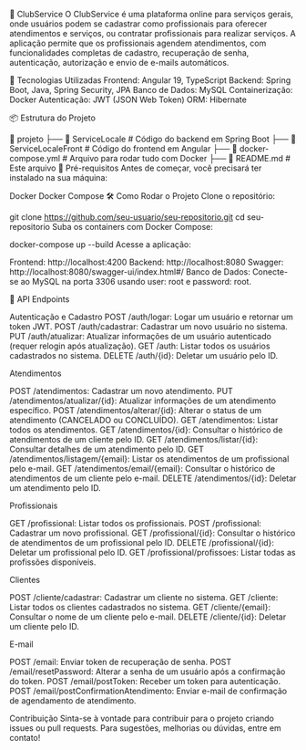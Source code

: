 📌 ClubService
O ClubService é uma plataforma online para serviços gerais, onde usuários podem se cadastrar como profissionais para oferecer atendimentos e serviços, ou contratar profissionais para realizar serviços. A aplicação permite que os profissionais agendem atendimentos, com funcionalidades completas de cadastro, recuperação de senha, autenticação, autorização e envio de e-mails automáticos.

🚀 Tecnologias Utilizadas
Frontend: Angular 19, TypeScript
Backend: Spring Boot, Java, Spring Security, JPA
Banco de Dados: MySQL
Containerização: Docker
Autenticação: JWT (JSON Web Token)
ORM: Hibernate

📦 Estrutura do Projeto

📂 projeto
 ├── 📂 ServiceLocale          # Código do backend em Spring Boot
 ├── 📂 ServiceLocaleFront      # Código do frontend em Angular
 ├── 📜 docker-compose.yml     # Arquivo para rodar tudo com Docker
 ├── 📜 README.md              # Este arquivo
🔧 Pré-requisitos
Antes de começar, você precisará ter instalado na sua máquina:

Docker
Docker Compose
🛠️ Como Rodar o Projeto
Clone o repositório:


git clone https://github.com/seu-usuario/seu-repositorio.git
cd seu-repositorio
Suba os containers com Docker Compose:


docker-compose up --build
Acesse a aplicação:

Frontend: http://localhost:4200
Backend: http://localhost:8080
Swagger: http://localhost:8080/swagger-ui/index.html#/
Banco de Dados: Conecte-se ao MySQL na porta 3306 usando user: root e password: root.

📜 API Endpoints

Autenticação e Cadastro
POST /auth/logar: Logar um usuário e retornar um token JWT.
POST /auth/cadastrar: Cadastrar um novo usuário no sistema.
PUT /auth/atualizar: Atualizar informações de um usuário autenticado (requer relogin após atualização).
GET /auth: Listar todos os usuários cadastrados no sistema.
DELETE /auth/{id}: Deletar um usuário pelo ID.

Atendimentos

POST /atendimentos: Cadastrar um novo atendimento.
PUT /atendimentos/atualizar/{id}: Atualizar informações de um atendimento específico.
POST /atendimentos/alterar/{id}: Alterar o status de um atendimento (CANCELADO ou CONCLUÍDO).
GET /atendimentos: Listar todos os atendimentos.
GET /atendimentos/{id}: Consultar o histórico de atendimentos de um cliente pelo ID.
GET /atendimentos/listar/{id}: Consultar detalhes de um atendimento pelo ID.
GET /atendimentos/listagem/{email}: Listar os atendimentos de um profissional pelo e-mail.
GET /atendimentos/email/{email}: Consultar o histórico de atendimentos de um cliente pelo e-mail.
DELETE /atendimentos/{id}: Deletar um atendimento pelo ID.

Profissionais

GET /profissional: Listar todos os profissionais.
POST /profissional: Cadastrar um novo profissional.
GET /profissional/{id}: Consultar o histórico de atendimentos de um profissional pelo ID.
DELETE /profissional/{id}: Deletar um profissional pelo ID.
GET /profissional/profissoes: Listar todas as profissões disponíveis.

Clientes

POST /cliente/cadastrar: Cadastrar um cliente no sistema.
GET /cliente: Listar todos os clientes cadastrados no sistema.
GET /cliente/{email}: Consultar o nome de um cliente pelo e-mail.
DELETE /cliente/{id}: Deletar um cliente pelo ID.

E-mail

POST /email: Enviar token de recuperação de senha.
POST /email/resetPassword: Alterar a senha de um usuário após a confirmação do token.
POST /email/postToken: Receber um token para autenticação.
POST /email/postConfirmationAtendimento: Enviar e-mail de confirmação de agendamento de atendimento.

Contribuição
Sinta-se à vontade para contribuir para o projeto criando issues ou pull requests. Para sugestões, melhorias ou dúvidas, entre em contato!
